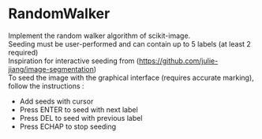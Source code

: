 # RandomWalker

Implement the random walker algorithm of scikit-image.<br/>
Seeding must be user-performed and can contain up to 5 labels (at least 2 required)<br/>
Inspiration for interactive seeding from (https://github.com/julie-jiang/image-segmentation)<br/>
To seed the image with the graphical interface (requires accurate marking), follow the instructions : <br/>
- Add seeds with cursor
- Press ENTER to seed with next label
- Press DEL to seed with previous label
- Press ECHAP to stop seeding
